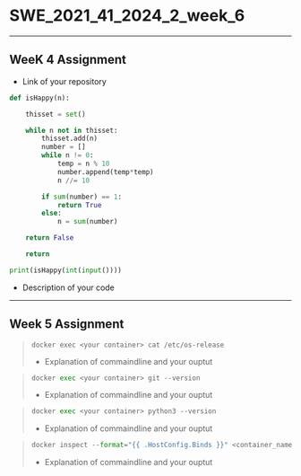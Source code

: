 # SWE_2021_41_2024_2_week_6
---
## WeeK 4 Assignment
* Link of your repository
</pre>

```python
def isHappy(n):

    thisset = set()

    while n not in thisset:
        thisset.add(n)
        number = []
        while n != 0:
            temp = n % 10
            number.append(temp*temp)
            n //= 10

        if sum(number) == 1:
            return True
        else:
            n = sum(number)

    return False

    return

print(isHappy(int(input())))
```
* Description of your code
---
## Week 5 Assignment


</pre>

>```ubuntu   
>docker exec <your container> cat /etc/os-release 
>``` 
>* Explanation of commaindline and your ouptut

</pre>  

>```python   
>docker exec <your container> git --version
>```
>* Explanation of commaindline and your ouptut

</pre>

>```python   
>docker exec <your container> python3 --version
>```
>* Explanation of commaindline and your ouptut

</pre>

>```python   
>docker inspect --format="{{ .HostConfig.Binds }}" <container_name>
>```
>* Explanation of commaindline and your ouptut
